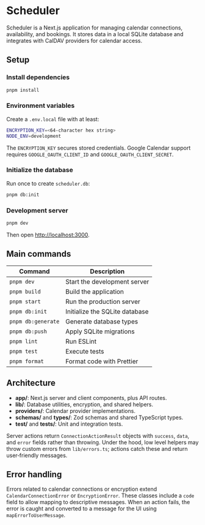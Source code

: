 # Scheduler

Scheduler is a Next.js application for managing calendar connections, availability, and bookings. It stores data in a local SQLite database and integrates with CalDAV providers for calendar access.

## Setup

### Install dependencies
```bash
pnpm install
```

### Environment variables
Create a `.env.local` file with at least:
```bash
ENCRYPTION_KEY=<64-character hex string>
NODE_ENV=development
```
The `ENCRYPTION_KEY` secures stored credentials. Google Calendar support requires `GOOGLE_OAUTH_CLIENT_ID` and `GOOGLE_OAUTH_CLIENT_SECRET`.

### Initialize the database
Run once to create `scheduler.db`:
```bash
pnpm db:init
```

### Development server
```bash
pnpm dev
```
Then open [http://localhost:3000](http://localhost:3000).

## Main commands

| Command | Description |
| ------- | ----------- |
| `pnpm dev` | Start the development server |
| `pnpm build` | Build the application |
| `pnpm start` | Run the production server |
| `pnpm db:init` | Initialize the SQLite database |
| `pnpm db:generate` | Generate database types |
| `pnpm db:push` | Apply SQLite migrations |
| `pnpm lint` | Run ESLint |
| `pnpm test` | Execute tests |
| `pnpm format` | Format code with Prettier |

## Architecture

- **app/**: Next.js server and client components, plus API routes.
- **lib/**: Database utilities, encryption, and shared helpers.
- **providers/**: Calendar provider implementations.
- **schemas/** and **types/**: Zod schemas and shared TypeScript types.
- **test/** and **__tests__/**: Unit and integration tests.

Server actions return `ConnectionActionResult` objects with `success`, `data`, and `error` fields rather than throwing. Under the hood, low level helpers may throw custom errors from `lib/errors.ts`; actions catch these and return user‑friendly messages.

## Error handling

Errors related to calendar connections or encryption extend `CalendarConnectionError` or `EncryptionError`. These classes include a `code` field to allow mapping to descriptive messages. When an action fails, the error is caught and converted to a message for the UI using `mapErrorToUserMessage`.

